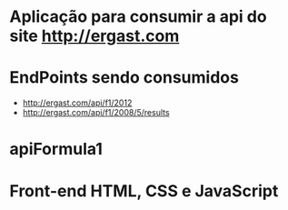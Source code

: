 # Aplicação para consumir a api do site http://ergast.com
# EndPoints sendo consumidos
* http://ergast.com/api/f1/2012
* http://ergast.com/api/f1/2008/5/results
	
# apiFormula1
# Front-end HTML, CSS e JavaScript
